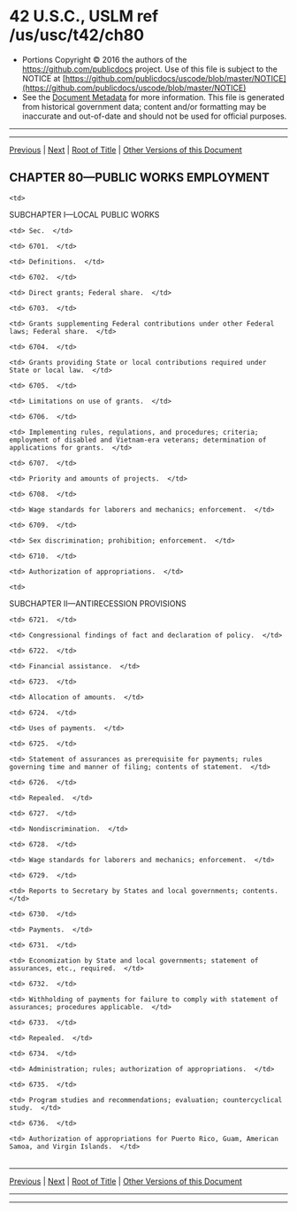 ---
---

# 42 U.S.C., USLM ref /us/usc/t42/ch80

* Portions Copyright © 2016 the authors of the https://github.com/publicdocs project.
  Use of this file is subject to the NOTICE at [https://github.com/publicdocs/uscode/blob/master/NOTICE](https://github.com/publicdocs/uscode/blob/master/NOTICE)
* See the [Document Metadata](././../../../..//README.md) for more information.
  This file is generated from historical government data; content and/or formatting may be inaccurate and out-of-date and should not be used for official purposes.

----------
----------

[Previous](./../../../..//us/usc/t42/ch79/schVI/m__us_usc_t42_s6687.md) | [Next](./../../../..//us/usc/t42/ch80/schI/m__us_usc_t42_ch80_schI.md) | [Root of Title](./../../../../) | [Other Versions of this Document](https://publicdocs.github.io/go/links?ns=uslm&ref=%2Fus%2Fusc%2Ft42%2Fch80)

## CHAPTER 80—PUBLIC WORKS EMPLOYMENT

<table>

  <tr>

    <td> 

SUBCHAPTER I—LOCAL PUBLIC WORKS  </td>

  </tr>

  <tr>

    <td> Sec.  </td>

  </tr>

  <tr>

    <td> 6701.  </td>

    <td> Definitions.  </td>

  </tr>

  <tr>

    <td> 6702.  </td>

    <td> Direct grants; Federal share.  </td>

  </tr>

  <tr>

    <td> 6703.  </td>

    <td> Grants supplementing Federal contributions under other Federal laws; Federal share.  </td>

  </tr>

  <tr>

    <td> 6704.  </td>

    <td> Grants providing State or local contributions required under State or local law.  </td>

  </tr>

  <tr>

    <td> 6705.  </td>

    <td> Limitations on use of grants.  </td>

  </tr>

  <tr>

    <td> 6706.  </td>

    <td> Implementing rules, regulations, and procedures; criteria; employment of disabled and Vietnam-era veterans; determination of applications for grants.  </td>

  </tr>

  <tr>

    <td> 6707.  </td>

    <td> Priority and amounts of projects.  </td>

  </tr>

  <tr>

    <td> 6708.  </td>

    <td> Wage standards for laborers and mechanics; enforcement.  </td>

  </tr>

  <tr>

    <td> 6709.  </td>

    <td> Sex discrimination; prohibition; enforcement.  </td>

  </tr>

  <tr>

    <td> 6710.  </td>

    <td> Authorization of appropriations.  </td>

  </tr>

  <tr>

    <td> 

SUBCHAPTER II—ANTIRECESSION PROVISIONS  </td>

  </tr>

  <tr>

    <td> 6721.  </td>

    <td> Congressional findings of fact and declaration of policy.  </td>

  </tr>

  <tr>

    <td> 6722.  </td>

    <td> Financial assistance.  </td>

  </tr>

  <tr>

    <td> 6723.  </td>

    <td> Allocation of amounts.  </td>

  </tr>

  <tr>

    <td> 6724.  </td>

    <td> Uses of payments.  </td>

  </tr>

  <tr>

    <td> 6725.  </td>

    <td> Statement of assurances as prerequisite for payments; rules governing time and manner of filing; contents of statement.  </td>

  </tr>

  <tr>

    <td> 6726.  </td>

    <td> Repealed.  </td>

  </tr>

  <tr>

    <td> 6727.  </td>

    <td> Nondiscrimination.  </td>

  </tr>

  <tr>

    <td> 6728.  </td>

    <td> Wage standards for laborers and mechanics; enforcement.  </td>

  </tr>

  <tr>

    <td> 6729.  </td>

    <td> Reports to Secretary by States and local governments; contents.  </td>

  </tr>

  <tr>

    <td> 6730.  </td>

    <td> Payments.  </td>

  </tr>

  <tr>

    <td> 6731.  </td>

    <td> Economization by State and local governments; statement of assurances, etc., required.  </td>

  </tr>

  <tr>

    <td> 6732.  </td>

    <td> Withholding of payments for failure to comply with statement of assurances; procedures applicable.  </td>

  </tr>

  <tr>

    <td> 6733.  </td>

    <td> Repealed.  </td>

  </tr>

  <tr>

    <td> 6734.  </td>

    <td> Administration; rules; authorization of appropriations.  </td>

  </tr>

  <tr>

    <td> 6735.  </td>

    <td> Program studies and recommendations; evaluation; countercyclical study.  </td>

  </tr>

  <tr>

    <td> 6736.  </td>

    <td> Authorization of appropriations for Puerto Rico, Guam, American Samoa, and Virgin Islands.  </td>

  </tr>

</table>

----------

[Previous](./../../../..//us/usc/t42/ch79/schVI/m__us_usc_t42_s6687.md) | [Next](./../../../..//us/usc/t42/ch80/schI/m__us_usc_t42_ch80_schI.md) | [Root of Title](./../../../../) | [Other Versions of this Document](https://publicdocs.github.io/go/links?ns=uslm&ref=%2Fus%2Fusc%2Ft42%2Fch80)

----------
----------



